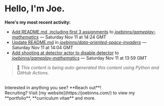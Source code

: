# Hello, I'm Joe.
**Here's my most recent activity:**<br>
<!--activity_section_start-->
- [Add README.md, including first 3 assignments](https://github.com/joebinns/gameplay-mathematics/commit/4a61cabc63aa3f4795643c537f1edcac479dcefc) to [*joebinns/gameplay-mathematics*](https://github.com/joebinns/gameplay-mathematics) — Saturday Nov 11 at 14:24 GMT
- [Update README.md](https://github.com/joebinns/data-oriented-space-invaders/commit/9576488f409c0e7fbeaeed5e0626365a48bba497) in [*joebinns/data-oriented-space-invaders*](https://github.com/joebinns/data-oriented-space-invaders) — Saturday Nov 11 at 14:04 GMT
- [Add shooting at detector actor to disable detector](https://github.com/joebinns/gameplay-mathematics/commit/c7a4a86b397e6415b033c2772b367f533a389106) to [*joebinns/gameplay-mathematics*](https://github.com/joebinns/gameplay-mathematics) — Saturday Nov 11 at 13:59 GMT
<!--activity_section_end-->
>🚀 *This content is being auto-generated this content using Python and GitHub Actions.*
<br>
Interested in anything you see? **Reach out**!<br>
Recruiting? Visit [my website](https://joebinns.com/) to view my **portfolio**, **curriculum vitae** and more.

